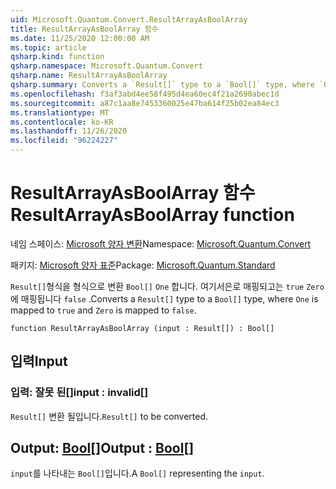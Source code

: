 ```yaml
---
uid: Microsoft.Quantum.Convert.ResultArrayAsBoolArray
title: ResultArrayAsBoolArray 함수
ms.date: 11/25/2020 12:00:00 AM
ms.topic: article
qsharp.kind: function
qsharp.namespace: Microsoft.Quantum.Convert
qsharp.name: ResultArrayAsBoolArray
qsharp.summary: Converts a `Result[]` type to a `Bool[]` type, where `One` is mapped to `true` and `Zero` is mapped to `false`.
ms.openlocfilehash: f3af3abd4ee58f495d4ea60ec4f21a2690abec1d
ms.sourcegitcommit: a87c1aa8e7453360025e47ba614f25b02ea84ec3
ms.translationtype: MT
ms.contentlocale: ko-KR
ms.lasthandoff: 11/26/2020
ms.locfileid: "96224227"
---
```

# <a name="resultarrayasboolarray-function"></a><span data-ttu-id="e739a-102">ResultArrayAsBoolArray 함수</span><span class="sxs-lookup"><span data-stu-id="e739a-102">ResultArrayAsBoolArray function</span></span>

<span data-ttu-id="e739a-103">네임 스페이스: [Microsoft 양자 변환](xref:Microsoft.Quantum.Convert)</span><span class="sxs-lookup"><span data-stu-id="e739a-103">Namespace: [Microsoft.Quantum.Convert](xref:Microsoft.Quantum.Convert)</span></span>

<span data-ttu-id="e739a-104">패키지: [Microsoft 양자 표준](https://nuget.org/packages/Microsoft.Quantum.Standard)</span><span class="sxs-lookup"><span data-stu-id="e739a-104">Package: [Microsoft.Quantum.Standard](https://nuget.org/packages/Microsoft.Quantum.Standard)</span></span>


<span data-ttu-id="e739a-105">`Result[]`형식을 형식으로 변환 `Bool[]` `One` 합니다. 여기서은로 매핑되고는 `true` `Zero` 에 매핑됩니다 `false` .</span><span class="sxs-lookup"><span data-stu-id="e739a-105">Converts a `Result[]` type to a `Bool[]` type, where `One` is mapped to `true` and `Zero` is mapped to `false`.</span></span>

```qsharp
function ResultArrayAsBoolArray (input : Result[]) : Bool[]
```


## <a name="input"></a><span data-ttu-id="e739a-106">입력</span><span class="sxs-lookup"><span data-stu-id="e739a-106">Input</span></span>

### <a name="input--__invalidresult__"></a><span data-ttu-id="e739a-107">입력: __잘못 <Result> 된__[]</span><span class="sxs-lookup"><span data-stu-id="e739a-107">input : __invalid<Result>__[]</span></span>

<span data-ttu-id="e739a-108">`Result[]` 변환 될입니다.</span><span class="sxs-lookup"><span data-stu-id="e739a-108">`Result[]` to be converted.</span></span>



## <a name="output--bool"></a><span data-ttu-id="e739a-109">Output: [Bool](xref:microsoft.quantum.lang-ref.bool)[]</span><span class="sxs-lookup"><span data-stu-id="e739a-109">Output : [Bool](xref:microsoft.quantum.lang-ref.bool)[]</span></span>

<span data-ttu-id="e739a-110">`input`를 나타내는 `Bool[]`입니다.</span><span class="sxs-lookup"><span data-stu-id="e739a-110">A `Bool[]` representing the `input`.</span></span>